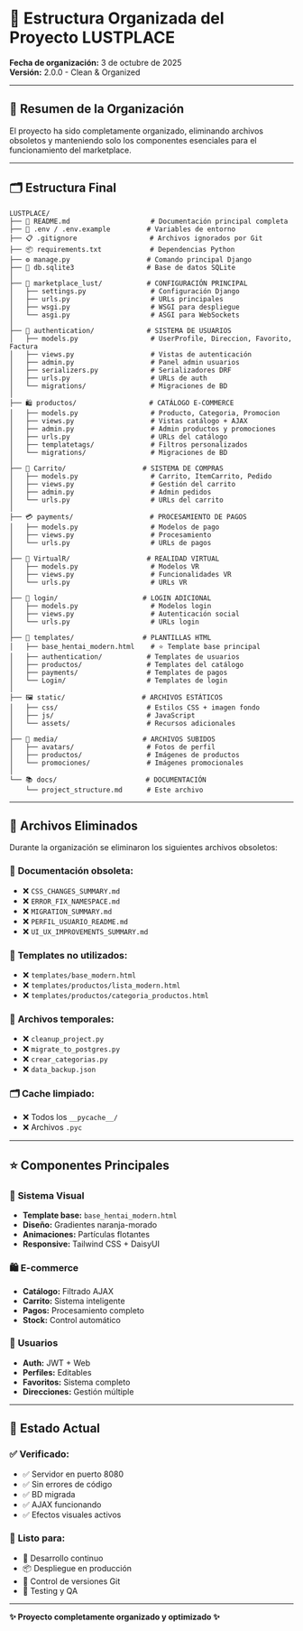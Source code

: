 # 📁 Estructura Organizada del Proyecto LUSTPLACE

**Fecha de organización:** 3 de octubre de 2025  
**Versión:** 2.0.0 - Clean & Organized

---

## 🎯 **Resumen de la Organización**

El proyecto ha sido completamente organizado, eliminando archivos obsoletos y manteniendo solo los componentes esenciales para el funcionamiento del marketplace.

---

## 🗂️ **Estructura Final**

```
LUSTPLACE/
├── 📄 README.md                    # Documentación principal completa
├── 🔧 .env / .env.example         # Variables de entorno
├── 📋 .gitignore                  # Archivos ignorados por Git
├── 📦 requirements.txt            # Dependencias Python
├── ⚙️ manage.py                   # Comando principal Django
├── 💾 db.sqlite3                  # Base de datos SQLite
│
├── 🎯 marketplace_lust/           # CONFIGURACIÓN PRINCIPAL
│   ├── settings.py                # Configuración Django
│   ├── urls.py                    # URLs principales
│   ├── wsgi.py                    # WSGI para despliegue
│   └── asgi.py                    # ASGI para WebSockets
│
├── 👤 authentication/             # SISTEMA DE USUARIOS
│   ├── models.py                  # UserProfile, Direccion, Favorito, Factura
│   ├── views.py                   # Vistas de autenticación
│   ├── admin.py                   # Panel admin usuarios
│   ├── serializers.py             # Serializadores DRF
│   ├── urls.py                    # URLs de auth
│   └── migrations/                # Migraciones de BD
│
├── 🛍️ productos/                  # CATÁLOGO E-COMMERCE
│   ├── models.py                  # Producto, Categoria, Promocion
│   ├── views.py                   # Vistas catálogo + AJAX
│   ├── admin.py                   # Admin productos y promociones
│   ├── urls.py                    # URLs del catálogo
│   ├── templatetags/              # Filtros personalizados
│   └── migrations/                # Migraciones de BD
│
├── 🛒 Carrito/                   # SISTEMA DE COMPRAS
│   ├── models.py                  # Carrito, ItemCarrito, Pedido
│   ├── views.py                   # Gestión del carrito
│   ├── admin.py                   # Admin pedidos
│   └── urls.py                    # URLs del carrito
│
├── 💳 payments/                   # PROCESAMIENTO DE PAGOS
│   ├── models.py                  # Modelos de pago
│   ├── views.py                   # Procesamiento
│   └── urls.py                    # URLs de pagos
│
├── 🥽 VirtualR/                   # REALIDAD VIRTUAL
│   ├── models.py                  # Modelos VR
│   ├── views.py                   # Funcionalidades VR
│   └── urls.py                    # URLs VR
│
├── 🔑 login/                     # LOGIN ADICIONAL
│   ├── models.py                  # Modelos login
│   ├── views.py                   # Autenticación social
│   └── urls.py                    # URLs login
│
├── 🎨 templates/                 # PLANTILLAS HTML
│   ├── base_hentai_modern.html    # ⭐ Template base principal
│   ├── authentication/           # Templates de usuarios
│   ├── productos/                # Templates del catálogo
│   ├── payments/                 # Templates de pagos
│   └── Login/                    # Templates de login
│
├── 🖼️ static/                   # ARCHIVOS ESTÁTICOS
│   ├── css/                      # Estilos CSS + imagen fondo
│   ├── js/                       # JavaScript
│   └── assets/                   # Recursos adicionales
│
├── 📁 media/                     # ARCHIVOS SUBIDOS
│   ├── avatars/                  # Fotos de perfil
│   ├── productos/                # Imágenes de productos
│   └── promociones/              # Imágenes promocionales
│
└── 📚 docs/                      # DOCUMENTACIÓN
    └── project_structure.md      # Este archivo
```

---

## 🧹 **Archivos Eliminados**

Durante la organización se eliminaron los siguientes archivos obsoletos:

### 📄 **Documentación obsoleta:**
- ❌ `CSS_CHANGES_SUMMARY.md`
- ❌ `ERROR_FIX_NAMESPACE.md`
- ❌ `MIGRATION_SUMMARY.md`
- ❌ `PERFIL_USUARIO_README.md`
- ❌ `UI_UX_IMPROVEMENTS_SUMMARY.md`

### 🎨 **Templates no utilizados:**
- ❌ `templates/base_modern.html`
- ❌ `templates/productos/lista_modern.html`
- ❌ `templates/productos/categoria_productos.html`

### 🔧 **Archivos temporales:**
- ❌ `cleanup_project.py`
- ❌ `migrate_to_postgres.py`
- ❌ `crear_categorias.py`
- ❌ `data_backup.json`

### 🗂️ **Cache limpiado:**
- ❌ Todos los `__pycache__/`
- ❌ Archivos `.pyc`

---

## ⭐ **Componentes Principales**

### 🎨 **Sistema Visual**
- **Template base:** `base_hentai_modern.html`
- **Diseño:** Gradientes naranja-morado
- **Animaciones:** Partículas flotantes
- **Responsive:** Tailwind CSS + DaisyUI

### 🛍️ **E-commerce**
- **Catálogo:** Filtrado AJAX
- **Carrito:** Sistema inteligente
- **Pagos:** Procesamiento completo
- **Stock:** Control automático

### 👤 **Usuarios**
- **Auth:** JWT + Web
- **Perfiles:** Editables
- **Favoritos:** Sistema completo
- **Direcciones:** Gestión múltiple

---

## 🚀 **Estado Actual**

### ✅ **Verificado:**
- ✅ Servidor en puerto 8080
- ✅ Sin errores de código
- ✅ BD migrada
- ✅ AJAX funcionando
- ✅ Efectos visuales activos

### 🎯 **Listo para:**
- 🚀 Desarrollo continuo
- 📦 Despliegue en producción
- 🔄 Control de versiones Git
- 🧪 Testing y QA

---

**✨ Proyecto completamente organizado y optimizado ✨**
